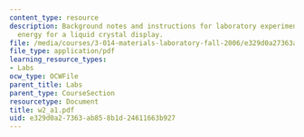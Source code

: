 ```yaml
---
content_type: resource
description: Background notes and instructions for laboratory experiments on switching
  energy for a liquid crystal display.
file: /media/courses/3-014-materials-laboratory-fall-2006/e329d0a27363ab858b1d24611663b927_w2_a1.pdf
file_type: application/pdf
learning_resource_types:
- Labs
ocw_type: OCWFile
parent_title: Labs
parent_type: CourseSection
resourcetype: Document
title: w2_a1.pdf
uid: e329d0a2-7363-ab85-8b1d-24611663b927
---
```

